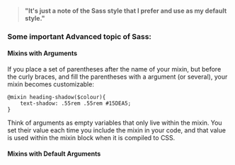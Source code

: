 > #### "It's just a note of the Sass style that I prefer and use as my default style."



### Some important Advanced topic of Sass:


#### Mixins with Arguments

If you place a set of parentheses after the name of your mixin, but before the curly braces, and fill the parentheses with a argument (or several), your mixin becomes customizable:

```
@mixin heading-shadow($colour){
    text-shadow: .55rem .55rem #15DEA5;
}

```
Think of arguments as empty variables that only live within the mixin. You set their value each time you include the mixin in your code, and that value is used within the mixin block when it is compiled to CSS.


#### Mixins with Default Arguments




